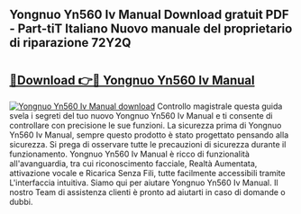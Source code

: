 ## Yongnuo Yn560 Iv Manual Download gratuit PDF - Part-tiT Italiano Nuovo manuale del proprietario di riparazione 72Y2Q

# <h2><a href="http://dfdacq.blite.top/?on=Yongnuo+Yn560+Iv+Manual">🔗Download 👉🔴 Yongnuo Yn560 Iv Manual</a></h2>

[![Yongnuo Yn560 Iv Manual download](https://i.imgur.com/lujVjoI.png)](http://dfdacq.blite.top/?on=Yongnuo+Yn560+Iv+Manual)
Controllo magistrale questa guida svela i segreti del tuo nuovo Yongnuo Yn560 Iv Manual e ti consente di controllare con precisione le sue funzioni. La sicurezza prima di Yongnuo Yn560 Iv Manual, sempre questo prodotto è stato progettato pensando alla sicurezza. Si prega di osservare tutte le precauzioni di sicurezza durante il funzionamento. Yongnuo Yn560 Iv Manual è ricco di funzionalità all'avanguardia, tra cui riconoscimento facciale, Realtà Aumentata, attivazione vocale e Ricarica Senza Fili, tutte facilmente accessibili tramite L'interfaccia intuitiva. Siamo qui per aiutare Yongnuo Yn560 Iv Manual. Il nostro Team di assistenza clienti è pronto ad aiutarti in caso di domande o dubbi.

